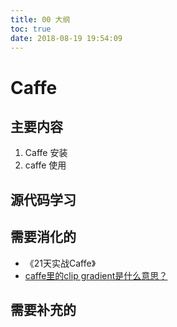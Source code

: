 ```yaml
---
title: 00 大纲
toc: true
date: 2018-08-19 19:54:09
---
```

# Caffe


## 主要内容

1. Caffe 安装
2. caffe 使用



## 源代码学习



## 需要消化的

- 《21天实战Caffe》
- [caffe里的clip gradient是什么意思？](https://www.zhihu.com/question/29873016)

## 需要补充的
